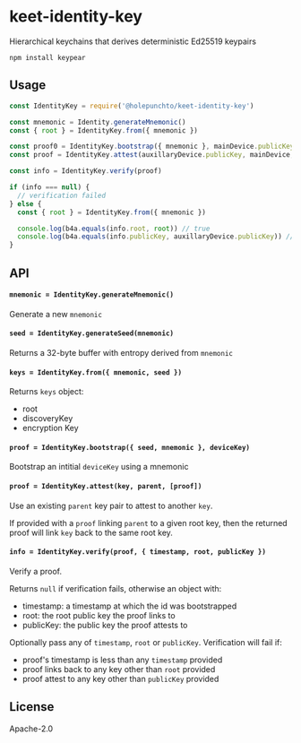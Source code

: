 # keet-identity-key

Hierarchical keychains that derives deterministic Ed25519 keypairs

```
npm install keypear
```

## Usage

``` js
const IdentityKey = require('@holepunchto/keet-identity-key')

const mnemonic = Identity.generateMnemonic()
const { root } = IdentityKey.from({ mnemonic })

const proof0 = IdentityKey.bootstrap({ mnemonic }, mainDevice.publicKey)
const proof = IdentityKey.attest(auxillaryDevice.publicKey, mainDevice, proof0)

const info = IdentityKey.verify(proof)

if (info === null) {
  // verification failed
} else {
  const { root } = IdentityKey.from({ mnemonic })

  console.log(b4a.equals(info.root, root)) // true
  console.log(b4a.equals(info.publicKey, auxillaryDevice.publicKey)) // true
}
```

## API

#### `mnemonic = IdentityKey.generateMnemonic()`

Generate a new `mnemonic`

#### `seed = IdentityKey.generateSeed(mnemonic)`

Returns a 32-byte buffer with entropy derived from `mnemonic`

#### `keys = IdentityKey.from({ mnemonic, seed })`

Returns `keys` object:
- root
- discoveryKey
- encryption Key

#### `proof = IdentityKey.bootstrap({ seed, mnemonic }, deviceKey)`

Bootstrap an intitial `deviceKey` using a mnemonic

#### `proof = IdentityKey.attest(key, parent, [proof])`

Use an existing `parent` key pair to attest to another `key`.

If provided with a `proof` linking `parent` to a given root key, then the returned proof will link `key` back to the same root key.

#### `info = IdentityKey.verify(proof, { timestamp, root, publicKey })`

Verify a proof.

Returns `null` if verification fails, otherwise an object with:
- timestamp: a timestamp at which the id was bootstrapped
- root: the root public key the proof links to
- publicKey: the public key the proof attests to

Optionally pass any of `timestamp`, `root` or `publicKey`. Verification will fail if:

- proof's timestamp is less than any `timestamp` provided
- proof links back to any key other than `root` provided
- proof attest to any key other than `publicKey` provided

## License

Apache-2.0
